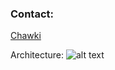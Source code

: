 ### Contact:

[Chawki](https://www.facebook.com/will.tndevfactory/)

Architecture:
![alt text](https://github.com/Tndevfactory/react-masterclass-g1/blob/media_course/20231201/admin-architecture.png "Architecture admin")
